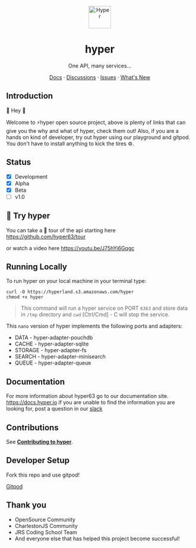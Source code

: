 <p align="center">
  <a href="https://www.hyper.io">
    <img alt="Hyper" src="hyper63-logo.png" width="60" />
  </a>
</p>

<h1 align="center">
  hyper
</h1>

<p align="center">
  One API, many services...
</p>

<p align="center">
  <a href="https://docs.hyper.io/">Docs</a>
  <span> · </span>
  <a href="https://github.com/hyper63/hyper/discussions">Discussions</a>
  <span> · </span>
  <a href="https://github.com/hyper63/hyper/issues">Issues</a>
  <span> · </span>
  <a href="https://docs.hyper.io/whats-new">What's New</a>
</p>

## Introduction

👋 Hey 👋

Welcome to ⚡hyper open source project, above is plenty of links that can give
you the why and what of hyper, check them out! Also, if you are a hands on kind
of developer, try out hyper using our playground and gitpod. You don't have to
install anything to kick the tires ⚙️.

## Status

- [x] Development
- [x] Alpha
- [x] Beta
- [ ] v1.0

## 🧪 Try hyper

You can take a 🎫 tour of the api starting here https://github.com/hyper63/tour

or watch a video here https://youtu.be/J75hYi6Gqgc

## Running Locally

To run hyper on your local machine in your terminal type:

```
curl -O https://hyperland.s3.amazonaws.com/hyper
chmod +x hyper
```

> This command will run a hyper service on PORT `6363` and store data in `/tmp`
> directory and `cwd` [Ctrl/Cmd] - C will stop the service.

This `nano` version of hyper implements the following ports and adapters:

- DATA - hyper-adapter-pouchdb
- CACHE - hyper-adapter-sqlite
- STORAGE - hyper-adapter-fs
- SEARCH - hyper-adapter-minisearch
- QUEUE - hyper-adapter-queue

## Documentation

For more information about hyper63 go to our documentation site.
https://docs.hyper.io if you are unable to find the information you are looking
for, post a question in our [slack](https://hyper.io/slack)

## Contributions

See
**[Contributing to hyper](https://docs.hyper.io/oss/contributing-to-hyper)**.

## Developer Setup

Fork this repo and use gitpod!

[Gitpod](https://gitpod.io)

## Thank you

- OpenSource Community
- CharlestonJS Community
- JRS Coding School Team
- And everyone else that has helped this project become successful!
